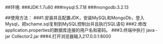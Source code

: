 ##环境:
###JDK:1.7u80
###mysql:5.7.18
###mongodb:3.2.13

##使用方法：
###1.安装并且配置JDK，安装MySQL和MongoDb，登入Mysql，把schame.sql复制到MySQL控制台并且执行SQL语句
###2.修改application.properties的数据库连接的用户名和密码。
###3.终端中执行 java -jar Collector2.jar
###4.打开浏览器输入217.0.0.1:8000
